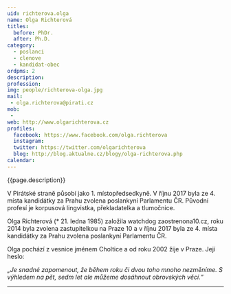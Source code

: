 ```yaml
---
uid: richterova.olga
name: Olga Richterová
titles:
  before: PhDr. 
  after: Ph.D.
category:
  - poslanci
  - clenove
  - kandidat-obec 
ordpms: 2
description: 
profession: 
img: people/richterova-olga.jpg
mail:
 - olga.richterova@pirati.cz
mob:
 - 
web: http://www.olgarichterova.cz
profiles:
  facebook: https://www.facebook.com/olga.richterova
  instagram: 
  twitter: https://twitter.com/olgarichterova
  blog: http://blog.aktualne.cz/blogy/olga-richterova.php
calendar: 
---
```


{{page.description}}

V Pirátské straně působí jako 1. místopředsedkyně. V říjnu 2017 byla ze 4. místa kandidátky za Prahu zvolena poslankyní Parlamentu ČR. Původní profesí je korpusová lingvistka, překladatelka a tlumočnice.

Olga Richterová (* 21. ledna 1985) založila watchdog zaostrenona10.cz, roku 2014 byla zvolena zastupitelkou na Praze 10 a v říjnu 2017 byla ze 4. místa kandidátky za Prahu zvolena poslankyní Parlamentu ČR.

Olga pochází z vesnice jménem Choltice a od roku 2002 žije v Praze. Její heslo:

*„Je snadné zapomenout, že během roku či dvou toho mnoho nezměníme. S výhledem na pět, sedm let ale můžeme dosáhnout obrovských věcí.“*

---
